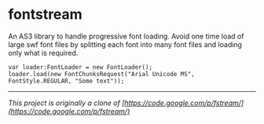 # fontstream

An AS3 library to handle progressive font loading. Avoid one time load of large swf font files by splitting each font into many font files and loading only what is required.

```as3
var loader:FontLoader = new FontLoader();
loader.load(new FontChunksRequest("Arial Unicode MS", FontStyle.REGULAR, "Some text"));
```

---

*This project is originally a clone of [https://code.google.com/p/fstream/](https://code.google.com/p/fstream/)*
